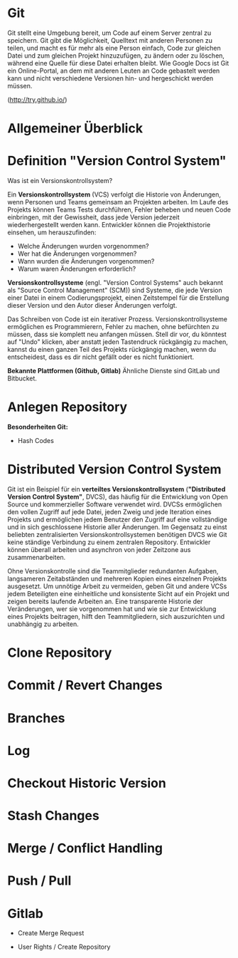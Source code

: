Git
==========

Git stellt eine Umgebung bereit, um Code auf einem Server zentral zu speichern.
Git gibt die Möglichkeit, Quelltext mit anderen Personen zu teilen, und macht es für mehr als eine Person einfach, Code zur gleichen Datei und zum gleichen Projekt hinzuzufügen, zu ändern oder zu löschen, während eine Quelle für diese Datei erhalten bleibt.
Wie Google Docs ist Git ein Online-Portal, an dem mit anderen Leuten an Code gebastelt werden kann und nicht verschiedene Versionen hin- und hergeschickt werden müssen.

(http://try.github.io/)


Allgemeiner Überblick
=========

Definition "Version Control System"
=========

Was ist ein Versionskontrollsystem?

Ein **Versionskontrollsystem** (VCS) verfolgt die Historie von Änderungen, wenn Personen und Teams gemeinsam an Projekten arbeiten. Im Laufe des Projekts können Teams Tests durchführen, Fehler beheben und neuen Code einbringen, mit der Gewissheit, dass jede Version jederzeit wiederhergestellt werden kann. Entwickler können die Projekthistorie einsehen, um herauszufinden:
* Welche Änderungen wurden vorgenommen?
* Wer hat die Änderungen vorgenommen?
* Wann wurden die Änderungen vorgenommen?
* Warum waren Änderungen erforderlich?

**Versionskontrollsysteme** (engl. "Version Control Systems" auch bekannt als "Source Control Management" (SCM)) sind Systeme, die jede Version einer Datei in einem Codierungsprojekt, einen Zeitstempel für die Erstellung dieser Version und den Autor dieser Änderungen verfolgt.

Das Schreiben von Code ist ein iterativer Prozess. Versionskontrollsysteme ermöglichen es Programmierern, Fehler zu machen, ohne befürchten zu müssen, dass sie komplett neu anfangen müssen.
Stell dir vor, du könntest auf "Undo" klicken, aber anstatt jeden Tastendruck rückgängig zu machen, kannst du einen ganzen Teil des Projekts rückgängig machen, wenn du entscheidest, dass es dir nicht gefällt oder es nicht funktioniert.



**Bekannte Plattformen (Github, Gitlab)**
Ähnliche Dienste sind GitLab und Bitbucket.

Anlegen Repository
=========

**Besonderheiten Git:**

* Hash Codes

Distributed Version Control System
=========

Git ist ein Beispiel für ein **verteiltes Versionskontrollsystem** (**"Distributed Version Control System"**, DVCS), das häufig für die Entwicklung von Open Source und kommerzieller Software verwendet wird. DVCSs ermöglichen den vollen Zugriff auf jede Datei, jeden Zweig und jede Iteration eines Projekts und ermöglichen jedem Benutzer den Zugriff auf eine vollständige und in sich geschlossene Historie aller Änderungen. Im Gegensatz zu einst beliebten zentralisierten Versionskontrollsystemen benötigen DVCS wie Git keine ständige Verbindung zu einem zentralen Repository. Entwickler können überall arbeiten und asynchron von jeder Zeitzone aus zusammenarbeiten.

Ohne Versionskontrolle sind die Teammitglieder redundanten Aufgaben, langsameren Zeitabständen und mehreren Kopien eines einzelnen Projekts ausgesetzt. Um unnötige Arbeit zu vermeiden, geben Git und andere VCSs jedem Beteiligten eine einheitliche und konsistente Sicht auf ein Projekt und zeigen bereits laufende Arbeiten an. Eine transparente Historie der Veränderungen, wer sie vorgenommen hat und wie sie zur Entwicklung eines Projekts beitragen, hilft den Teammitgliedern, sich auszurichten und unabhängig zu arbeiten.


Clone Repository
=========

Commit / Revert Changes
=========

Branches
=========

Log
=========

Checkout Historic Version
=========

Stash Changes
=========

Merge / Conflict Handling
=========

Push / Pull
=========

Gitlab
=========
* Create Merge Request

* User Rights / Create Repository
